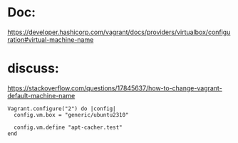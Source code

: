 # Doc:
https://developer.hashicorp.com/vagrant/docs/providers/virtualbox/configuration#virtual-machine-name

# discuss:
https://stackoverflow.com/questions/17845637/how-to-change-vagrant-default-machine-name

```
Vagrant.configure("2") do |config|
  config.vm.box = "generic/ubuntu2310"
  
  config.vm.define "apt-cacher.test"
end
```
